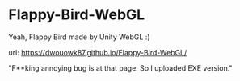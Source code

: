 # Flappy-Bird-WebGL

Yeah, Flappy Bird made by Unity WebGL :)

url: https://dwouowk87.github.io/Flappy-Bird-WebGL/

"F**king annoying bug is at that page. So I uploaded EXE version."

